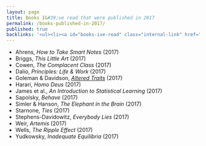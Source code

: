 ```yaml
---
layout: page
title: Books I&#39;ve read that were published in 2017
permalink: /books-published-in-2017/
published: true
backlinks: '<ul><li><a id="books-ive-read" class="internal-link" href="/books-ive-read/">Books I&#39;ve read</a></li></ul>'
---
```


* Ahrens, _How to Take Smart Notes_ (2017) 
* Briggs, _This Little Art_ (2017) 
* Cowen, _The Complacent Class_ (2017) 
* Dalio, _Principles: Life & Work_ (2017) 
* Goleman & Davidson, _<a id="goleman-and-davidson-altered-traits" class="internal-link" href="/goleman-and-davidson-altered-traits/">Altered Traits</a>_ (2017) 
* Harari, _Homo Deus_ (2017) 
* James et al., _An Introduction to Statistical Learning_ (2017) 
* Sapolsky, _Behave_ (2017) 
* Simler & Hanson, _The Elephant in the Brain_ (2017) 
* Starnone, _Ties_ (2017) 
* Stephens-Davidowitz, _Everybody Lies_ (2017) 
* Weir, _Artemis_ (2017) 
* Wells, _The Ripple Effect_ (2017) 
* Yudkowsky, _Inadequate Equilibria_ (2017) 
